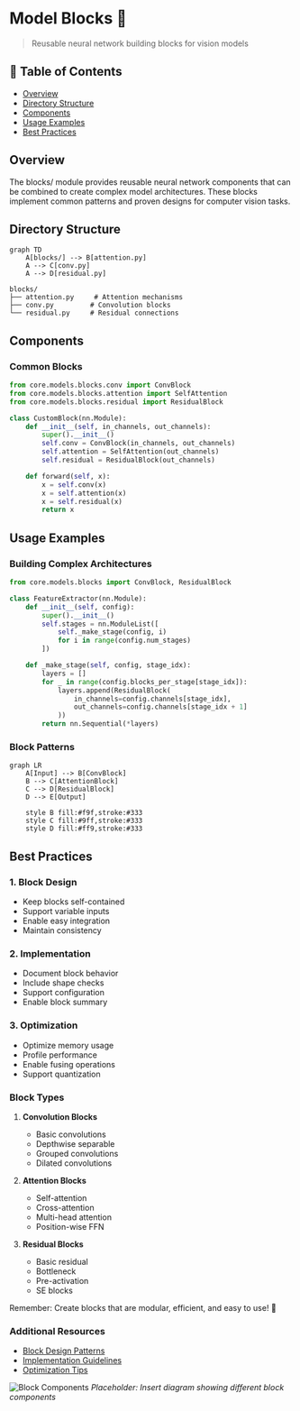 # Model Blocks 🧱

> Reusable neural network building blocks for vision models

## 📑 Table of Contents

- [Overview](#overview)
- [Directory Structure](#directory-structure)
- [Components](#components)
- [Usage Examples](#usage-examples)
- [Best Practices](#best-practices)

## Overview

The blocks/ module provides reusable neural network components that can be combined to create complex model architectures. These blocks implement common patterns and proven designs for computer vision tasks.

## Directory Structure

```mermaid
graph TD
    A[blocks/] --> B[attention.py]
    A --> C[conv.py]
    A --> D[residual.py]
```

```
blocks/
├── attention.py     # Attention mechanisms
├── conv.py         # Convolution blocks
└── residual.py     # Residual connections
```

## Components

### Common Blocks

```python
from core.models.blocks.conv import ConvBlock
from core.models.blocks.attention import SelfAttention
from core.models.blocks.residual import ResidualBlock

class CustomBlock(nn.Module):
    def __init__(self, in_channels, out_channels):
        super().__init__()
        self.conv = ConvBlock(in_channels, out_channels)
        self.attention = SelfAttention(out_channels)
        self.residual = ResidualBlock(out_channels)

    def forward(self, x):
        x = self.conv(x)
        x = self.attention(x)
        x = self.residual(x)
        return x
```

## Usage Examples

### Building Complex Architectures

```python
from core.models.blocks import ConvBlock, ResidualBlock

class FeatureExtractor(nn.Module):
    def __init__(self, config):
        super().__init__()
        self.stages = nn.ModuleList([
            self._make_stage(config, i)
            for i in range(config.num_stages)
        ])

    def _make_stage(self, config, stage_idx):
        layers = []
        for _ in range(config.blocks_per_stage[stage_idx]):
            layers.append(ResidualBlock(
                in_channels=config.channels[stage_idx],
                out_channels=config.channels[stage_idx + 1]
            ))
        return nn.Sequential(*layers)
```

### Block Patterns

```mermaid
graph LR
    A[Input] --> B[ConvBlock]
    B --> C[AttentionBlock]
    C --> D[ResidualBlock]
    D --> E[Output]

    style B fill:#f9f,stroke:#333
    style C fill:#9ff,stroke:#333
    style D fill:#ff9,stroke:#333
```

## Best Practices

### 1. Block Design

- Keep blocks self-contained
- Support variable inputs
- Enable easy integration
- Maintain consistency

### 2. Implementation

- Document block behavior
- Include shape checks
- Support configuration
- Enable block summary

### 3. Optimization

- Optimize memory usage
- Profile performance
- Enable fusing operations
- Support quantization

### Block Types

1. **Convolution Blocks**

   - Basic convolutions
   - Depthwise separable
   - Grouped convolutions
   - Dilated convolutions

2. **Attention Blocks**

   - Self-attention
   - Cross-attention
   - Multi-head attention
   - Position-wise FFN

3. **Residual Blocks**
   - Basic residual
   - Bottleneck
   - Pre-activation
   - SE blocks

Remember: Create blocks that are modular, efficient, and easy to use! 💪

### Additional Resources

- [Block Design Patterns](docs/patterns.md)
- [Implementation Guidelines](docs/guidelines.md)
- [Optimization Tips](docs/optimization.md)

![Block Components](docs/images/block_components.png)
_Placeholder: Insert diagram showing different block components_
